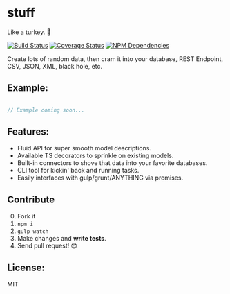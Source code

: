 # stuff
Like a turkey. :turkey:

[![Build Status](https://travis-ci.org/JimmyBoh/stuff.svg?branch=master)](https://travis-ci.org/JimmyBoh/stuff)
[![Coverage Status](https://coveralls.io/repos/github/JimmyBoh/stuff/badge.svg?branch=master)](https://coveralls.io/github/JimmyBoh/stuff?branch=master)
[![NPM Dependencies](https://david-dm.org/JimmyBoh/stuff.svg)](https://david-dm.org/JimmyBoh/stuff)

Create lots of random data, then cram it into your database, REST Endpoint, CSV, JSON, XML, black hole, etc.


## Example:

```ts

// Example coming soon...

```


## Features:
 - Fluid API for super smooth model descriptions.
 - Available TS decorators to sprinkle on existing models.
 - Built-in connectors to shove that data into your favorite databases.
 - CLI tool for kickin' back and running tasks.
 - Easily interfaces with gulp/grunt/ANYTHING via promises.
 
## Contribute
 
 0. Fork it
 1. `npm i`
 2. `gulp watch`
 3. Make changes and **write tests**.
 4. Send pull request! :sunglasses:
 
## License:
 
MIT